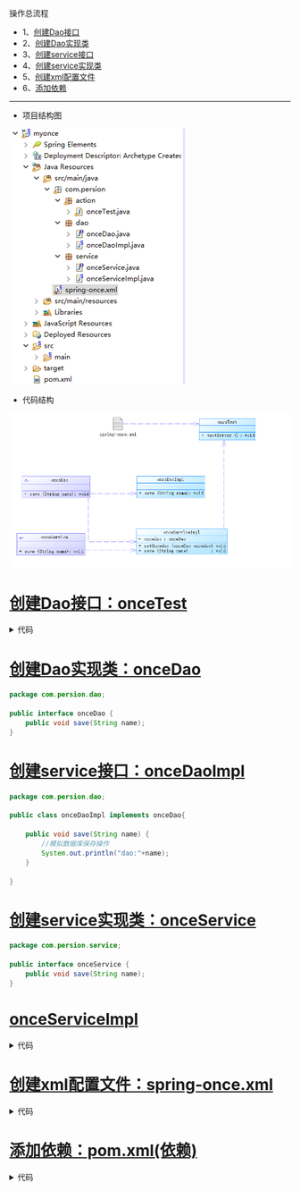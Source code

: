 操作总流程
- 1、[创建Dao接口](#java-01)
- 2、[创建Dao实现类](#java-02)
- 3、[创建service接口](#java-03)
- 4、[创建service实现类](#java-04)
- 5、[创建xml配置文件](#java-05)
- 6、[添加依赖](#java-06)

----------
- 项目结构图

![](image/3-1.png)

- 代码结构

![](image/3-2.png)

# <a name="java-01" href="#" >创建Dao接口：onceTest</a>

<details>
<summary>代码</summary>

```java
package com.persion.action;

import org.junit.Test;
import org.junit.runner.RunWith;
import org.junit.runners.BlockJUnit4ClassRunner;
import org.springframework.context.ApplicationContext;
import org.springframework.context.support.ClassPathXmlApplicationContext;

import com.persion.service.onceService;

@RunWith(BlockJUnit4ClassRunner.class)
public class onceTest{
	@Test
	public void testSetter() {
		// 1、读取配置文件实例化一个IOC容器
        ApplicationContext context = new ClassPathXmlApplicationContext("spring-once.xml");
        // 2、从容器中获取Bean，注意此处完全“面向接口编程，而不是面向实现”
		onceService sevice=context.getBean("onceService", onceService.class);
		sevice.save("这是保存数据");
	}
}

```

</details>

# <a name="java-02" href="#" >创建Dao实现类：onceDao</a>
```java
package com.persion.dao;

public interface onceDao {
	public void save(String name);
}

```
# <a name="java-03" href="#" >创建service接口：onceDaoImpl</a>
```java
package com.persion.dao;

public class onceDaoImpl implements onceDao{

	public void save(String name) {
		//模拟数据库保存操作
		System.out.println("dao:"+name);
	}
	
}

```
# <a name="java-04" href="#" >创建service实现类：onceService</a>
```java
package com.persion.service;

public interface onceService {
	public void save(String name);
}

```
# <a name="java-05" href="#" >onceServiceImpl</a>

<details>
<summary>代码</summary>

```java
package com.persion.service;

import com.persion.dao.onceDao;

public class onceServiceImpl implements onceService{
	
	private onceDao oncedao;
	//设置注入
	public void setOncedao(onceDao oncedao) {
		this.oncedao = oncedao;
	}

	public void save(String name) {
		//模拟业务操作
		System.out.println("service:"+name);
		name = name+","+this.hashCode();
		oncedao.save(name);
	}

}
```

</details>

# <a name="java-06" href="#" >创建xml配置文件：spring-once.xml</a>

<details>
<summary>代码</summary>

```xml
<?xml version="1.0" encoding="UTF-8"?>
<beans xmlns="http://www.springframework.org/schema/beans"
	xmlns:xsi="http://www.w3.org/2001/XMLSchema-instance"
	xsi:schemaLocation="http://www.springframework.org/schema/beans
	http://www.springframework.org/schema/beans/spring-beans.xsd">
	
	<bean id="onceService" class="com.persion.service.onceServiceImpl">
		<property name="oncedao" ref="onceDao"></property>
	</bean>
	<bean id="onceDao" class="com.persion.dao.onceDaoImpl"></bean>

</beans>
```

</details>

# <a name="java-07" href="#" >添加依赖：pom.xml(依赖)</a>

<details>
<summary>代码</summary>

```xml
<project xmlns="http://maven.apache.org/POM/4.0.0" xmlns:xsi="http://www.w3.org/2001/XMLSchema-instance"
  xsi:schemaLocation="http://maven.apache.org/POM/4.0.0 http://maven.apache.org/maven-v4_0_0.xsd">
  <modelVersion>4.0.0</modelVersion>
  <groupId>com.persion.mytest</groupId>
  <artifactId>myocne</artifactId>
  <packaging>war</packaging>
  <version>0.0.1-SNAPSHOT</version>
  <name>myocne Maven Webapp</name>
  <url>http://maven.apache.org</url>
  <dependencies>
    <dependency>
	    <groupId>junit</groupId>
	    <artifactId>junit</artifactId>
	    <version>4.12</version>
	    <scope>test</scope>
	</dependency>
    <dependency>
	    <groupId>javax.servlet</groupId>
	    <artifactId>javax.servlet-api</artifactId>
	    <version>4.0.0</version>
	    <scope>provided</scope>
	</dependency>
	<!-- https://mvnrepository.com/artifact/org.springframework/spring-context -->
	<dependency>
	    <groupId>org.springframework</groupId>
	    <artifactId>spring-context</artifactId>
	    <version>4.3.11.RELEASE</version>
	</dependency>
	
	
  </dependencies>
  <build>
    <finalName>myocne</finalName>
  </build>
</project>
```

</details>